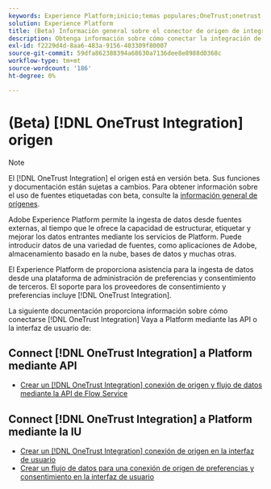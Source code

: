 ```yaml
---
keywords: Experience Platform;inicio;temas populares;OneTrust;onetrust;consentimiento;consentimientos y preferencias;conformidad
solution: Experience Platform
title: (Beta) Información general sobre el conector de origen de integración de OneTrust
description: Obtenga información sobre cómo conectar la integración de OneTrust a Adobe Experience Platform mediante API o la interfaz de usuario.
exl-id: f2229d4d-8aa6-483a-9156-403309f80007
source-git-commit: 59dfa862388394a68630a7136dee8e8988d0368c
workflow-type: tm+mt
source-wordcount: '186'
ht-degree: 0%

---
```


# (Beta) [!DNL OneTrust Integration] origen

>[!NOTE]
>
>El [!DNL OneTrust Integration] el origen está en versión beta. Sus funciones y documentación están sujetas a cambios. Para obtener información sobre el uso de fuentes etiquetadas con beta, consulte la [información general de orígenes](../../home.md#terms-and-conditions).

Adobe Experience Platform permite la ingesta de datos desde fuentes externas, al tiempo que le ofrece la capacidad de estructurar, etiquetar y mejorar los datos entrantes mediante los servicios de Platform. Puede introducir datos de una variedad de fuentes, como aplicaciones de Adobe, almacenamiento basado en la nube, bases de datos y muchas otras.

El Experience Platform de proporciona asistencia para la ingesta de datos desde una plataforma de administración de preferencias y consentimiento de terceros. El soporte para los proveedores de consentimiento y preferencias incluye [!DNL OneTrust Integration].

La siguiente documentación proporciona información sobre cómo conectarse [!DNL OneTrust Integration] Vaya a Platform mediante las API o la interfaz de usuario de:

## Connect [!DNL OneTrust Integration] a Platform mediante API

- [Crear un [!DNL OneTrust Integration] conexión de origen y flujo de datos mediante la API de Flow Service](../../tutorials/api/create/consent-and-preferences/onetrust.md)

## Connect [!DNL OneTrust Integration] a Platform mediante la IU

- [Crear un [!DNL OneTrust Integration] conexión de origen en la interfaz de usuario](../../tutorials/ui/create/consent-and-preferences/onetrust.md)
- [Crear un flujo de datos para una conexión de origen de preferencias y consentimiento en la interfaz de usuario](../../tutorials/ui/dataflow/consent-and-preferences.md)

